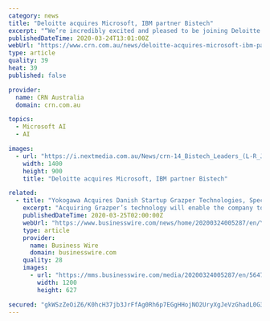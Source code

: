 ```yaml
---
category: news
title: "Deloitte acquires Microsoft, IBM partner Bistech"
excerpt: "“We’re incredibly excited and pleased to be joining Deloitte’s Analytics & Cognitive team ... data management and financial performance management services in the form of consulting, technical implementation, support and training. Its vendor partners include Microsoft, IBM and Adaptive Insights. “The Bistech team bring a great mix ..."
publishedDateTime: 2020-03-24T13:01:00Z
webUrl: "https://www.crn.com.au/news/deloitte-acquires-microsoft-ibm-partner-bistech-539759"
type: article
quality: 39
heat: 39
published: false

provider:
  name: CRN Australia
  domain: crn.com.au

topics:
  - Microsoft AI
  - AI

images:
  - url: "https://i.nextmedia.com.au/News/crn-14_Bistech_Leaders_(L-R_Justin,_Shane,_Brad).jpg"
    width: 1400
    height: 900
    title: "Deloitte acquires Microsoft, IBM partner Bistech"

related:
  - title: "Yokogawa Acquires Danish Startup Grazper Technologies, Specialists in AI for Image Analytics"
    excerpt: "Acquiring Grazper’s technology will enable the company to provide solutions that use AI for image analysis, such as capturing image information for robots, detecting abnormalities at plants, and monitoring security using cameras. As a first step, Yokogawa’s subsidiary, amnimo Inc., will embed Grazper's FPGA IP core into its Edge Gateway ..."
    publishedDateTime: 2020-03-25T02:00:00Z
    webUrl: "https://www.businesswire.com/news/home/20200324005287/en/Yokogawa-Acquires-Danish-Startup-Grazper-Technologies-Specialists"
    type: article
    provider:
      name: Business Wire
      domain: businesswire.com
    quality: 28
    images:
      - url: "https://mms.businesswire.com/media/20200324005287/en/564757/23/Logo_YB1.jpg"
        width: 1200
        height: 627

secured: "gkWSzZeOiZ6/K0hcH37jb3JrFfAg0Rh6p7EGgHHojNO2UryXgJeVzGhadL0G3SENGW89om3j3kveOf2FXRcmBN0UICYPRoyqx63s9uzZsypg/28XVRmX6ntZvf18sR1hDf5oHQHvLGtFcmH2nT+wWs+dQBfXXoszfUTLO9Podf6ZqdNFXRs3hKpCisbwbXsQyNFFFQNRgvDSktWACBzvc3kgqPoTHBJQWs+SRaE2Qfyii5j/CZWhME64Pmt0FU3QxO7yGTh73pbY0RKo4aiEcA2+dXI/L/7eEifbEXJnXUvHbT1N1noSS55mXW3iVjttW3t/ChlCs1870ejoC5eDPrCuf+LG2G/lQhed9YOPa3mFu4/p6v149JLmhH+DG3R762kn127uRZbIMEzfqvCo4TzdkXGWI3ho4GSnzwtfV+HOkswhTvtrWj78ojiIQQwo8+HFu2klaJaJwCoSIoq4+3mnKv/WVCr7bh6hToQb2RQ=;6R4KleEtmDWEbapnV6x/RQ=="
---
```


